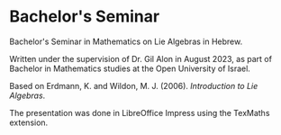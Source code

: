 # Bachelor's Seminar
Bachelor's Seminar in Mathematics on Lie Algebras in Hebrew.

Written under the supervision of Dr. Gil Alon in August 2023, as part of Bachelor in Mathematics studies at the Open University of Israel.

Based on Erdmann, K. and Wildon, M. J. (2006). _Introduction to Lie Algebras_.

The presentation was done in LibreOffice Impress using the TexMaths extension.
